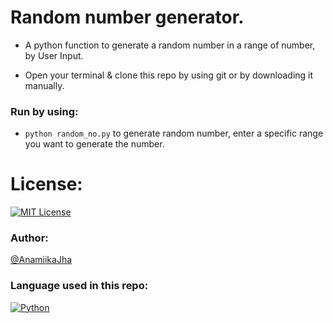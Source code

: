 # Random number generator.
- A python function to generate a random number in a range of number, by User Input.

- Open your terminal & clone this repo by using git or by downloading it manually.
### Run by using:
- `python random_no.py` to generate random number, enter a specific range you want to generate the number.

# License:
[![MIT License](https://img.shields.io/badge/license-MIT-blue)](https://github.com/anamiikajha/random-num/blob/master/LICENSE)

### Author:
[@AnamiikaJha](https://github.com/anamiikajha)

### Language used in this repo:
[![Python](https://img.shields.io/badge/Python-14354C?style=for-the-badge&logo=python&logoColor=white)](https://python.org)

